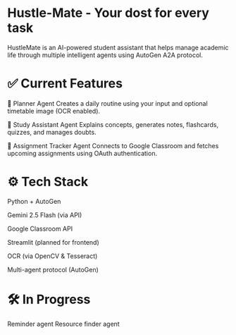 # Hustle-Mate - Your dost for every task
HustleMate is an AI-powered student assistant that helps manage academic life through multiple intelligent agents using AutoGen A2A protocol.

# ✅ Current Features 

📅 Planner Agent
Creates a daily routine using your input and optional timetable image (OCR enabled).

📖 Study Assistant Agent
Explains concepts, generates notes, flashcards, quizzes, and manages doubts.

📝 Assignment Tracker Agent
Connects to Google Classroom and fetches upcoming assignments using OAuth authentication.

# ⚙️ Tech Stack
Python + AutoGen

Gemini 2.5 Flash (via API)

Google Classroom API

Streamlit (planned for frontend)

OCR (via OpenCV & Tesseract)

Multi-agent protocol (AutoGen)

# 🛠 In Progress
Reminder agent
Resource finder agent 

